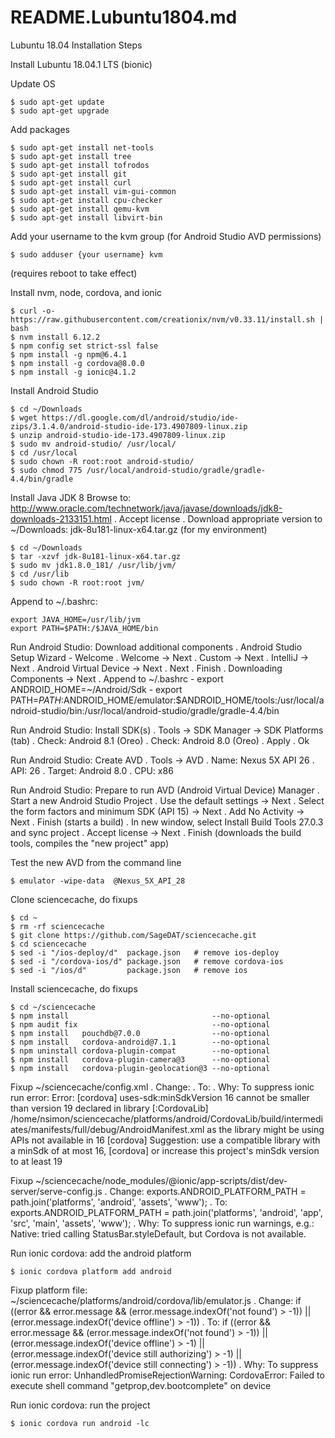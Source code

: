 # README.Lubuntu1804.md

Lubuntu 18.04 Installation Steps

Install Lubuntu 18.04.1 LTS (bionic)

Update OS
  ```
  $ sudo apt-get update
  $ sudo apt-get upgrade
  ```

Add packages
  ```
  $ sudo apt-get install net-tools
  $ sudo apt-get install tree
  $ sudo apt-get install tofrodos
  $ sudo apt-get install git
  $ sudo apt-get install curl
  $ sudo apt-get install vim-gui-common
  $ sudo apt-get install cpu-checker
  $ sudo apt-get install qemu-kvm
  $ sudo apt-get install libvirt-bin
  ```

Add your username to the kvm group (for Android Studio AVD permissions)
  ```
  $ sudo adduser {your username} kvm
  ```
  (requires reboot to take effect)

Install nvm, node, cordova, and ionic
  ```
  $ curl -o- https://raw.githubusercontent.com/creationix/nvm/v0.33.11/install.sh | bash
  $ nvm install 6.12.2
  $ npm config set strict-ssl false
  $ npm install -g npm@6.4.1
  $ npm install -g cordova@8.0.0
  $ npm install -g ionic@4.1.2
  ```

Install Android Studio
  ```
  $ cd ~/Downloads
  $ wget https://dl.google.com/dl/android/studio/ide-zips/3.1.4.0/android-studio-ide-173.4907809-linux.zip
  $ unzip android-studio-ide-173.4907809-linux.zip
  $ sudo mv android-studio/ /usr/local/
  $ cd /usr/local
  $ sudo chown -R root:root android-studio/
  $ sudo chmod 775 /usr/local/android-studio/gradle/gradle-4.4/bin/gradle
  ```

Install Java JDK 8
  Browse to: http://www.oracle.com/technetwork/java/javase/downloads/jdk8-downloads-2133151.html
    . Accept license
    . Download appropriate version to ~/Downloads: jdk-8u181-linux-x64.tar.gz (for my environment)
  ```
  $ cd ~/Downloads
  $ tar -xzvf jdk-8u181-linux-x64.tar.gz
  $ sudo mv jdk1.8.0_181/ /usr/lib/jvm/
  $ cd /usr/lib
  $ sudo chown -R root:root jvm/
  ```
  Append to ~/.bashrc:
  ```
  export JAVA_HOME=/usr/lib/jvm
  export PATH=$PATH:/$JAVA_HOME/bin
  ```

Run Android Studio: Download additional components
  . Android Studio Setup Wizard - Welcome
  . Welcome -> Next
  . Custom  -> Next
  . IntelliJ -> Next
  . Android Virtual Device -> Next
  . Next
  . Finish
  . Downloading Components -> Next
  . Append to ~/.bashrc
    - export ANDROID_HOME=~/Android/Sdk
    - export PATH=$PATH:$ANDROID_HOME/emulator:$ANDROID_HOME/tools:/usr/local/android-studio/bin:/usr/local/android-studio/gradle/gradle-4.4/bin

Run Android Studio: Install SDK(s)
  . Tools -> SDK Manager -> SDK Platforms (tab)
  . Check: Android 8.1 (Oreo)
  . Check: Android 8.0 (Oreo)
  . Apply
  . Ok

Run Android Studio: Create AVD
  . Tools -> AVD
  . Name:   Nexus 5X API 26
  . API:    26
  . Target: Android 8.0
  . CPU:    x86

Run Android Studio: Prepare to run AVD (Android Virtual Device) Manager
  . Start a new Android Studio Project
  . Use the default settings -> Next
  . Select the form factors and minimum SDK (API 15) -> Next
  . Add No Activity -> Next
  . Finish (starts a build)
  . In new window, select Install Build Tools 27.0.3 and sync project
  . Accept license -> Next
  . Finish (downloads the build tools, compiles the "new project" app)

Test the new AVD from the command line
  ```
  $ emulator -wipe-data  @Nexus_5X_API_28 
  ```

Clone sciencecache, do fixups
  ```
  $ cd ~
  $ rm -rf sciencecache
  $ git clone https://github.com/SageDAT/sciencecache.git
  $ cd sciencecache
  $ sed -i "/ios-deploy/d"  package.json   # remove ios-deploy
  $ sed -i "/cordova-ios/d" package.json   # remove cordova-ios
  $ sed -i "/ios/d"         package.json   # remove ios
  ```

Install sciencecache, do fixups
  ```
  $ cd ~/sciencecache
  $ npm install                                --no-optional
  $ npm audit fix                              --no-optional
  $ npm install   pouchdb@7.0.0                --no-optional
  $ npm install   cordova-android@7.1.1        --no-optional
  $ npm uninstall cordova-plugin-compat        --no-optional
  $ npm install   cordova-plugin-camera@3      --no-optional
  $ npm install   cordova-plugin-geolocation@3 --no-optional
  ```

Fixup ~/sciencecache/config.xml
  . Change: <preference name="android-minSdkVersion" value="16" />
  . To:     <preference name="android-minSdkVersion" value="19" />
  . Why:    To suppress ionic run error:
            Error:
            [cordova]  uses-sdk:minSdkVersion 16 cannot be smaller than version 19 declared in library [:CordovaLib] /home/nsimon/sciencecache/platforms/android/CordovaLib/build/intermediates/manifests/full/debug/AndroidManifest.xml as the library might be using APIs not available in 16
            [cordova]  Suggestion: use a compatible library with a minSdk of at most 16,
            [cordova]    or increase this project's minSdk version to at least 19

Fixup ~/sciencecache/node_modules/@ionic/app-scripts/dist/dev-server/serve-config.js
  . Change: exports.ANDROID_PLATFORM_PATH = path.join('platforms', 'android', 'assets', 'www');
  . To:     exports.ANDROID_PLATFORM_PATH = path.join('platforms', 'android', 'app', 'src', 'main', 'assets', 'www');
  . Why:    To suppress ionic run warnings, e.g.:
            Native: tried calling StatusBar.styleDefault, but Cordova is not available.

Run ionic cordova: add the android platform
  ```
  $ ionic cordova platform add android
  ```

Fixup platform file:  ~/sciencecache/platforms/android/cordova/lib/emulator.js
  . Change: if ((error && error.message &&
                (error.message.indexOf('not found') > -1)) ||
                (error.message.indexOf('device offline') > -1))
  . To:     if ((error && error.message &&
                (error.message.indexOf('not found') > -1)) ||
                (error.message.indexOf('device offline') > -1) ||
                (error.message.indexOf('device still authorizing') > -1) ||
                (error.message.indexOf('device still connecting') > -1))
  . Why:    To suppress ionic run error:
            UnhandledPromiseRejectionWarning: CordovaError: Failed to execute shell command "getprop,dev.bootcomplete" on device

Run ionic cordova: run the project
  ```
  $ ionic cordova run android -lc
  ```
